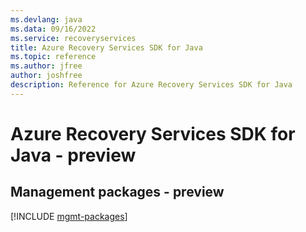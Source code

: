 ```yaml
---
ms.devlang: java
ms.data: 09/16/2022
ms.service: recoveryservices
title: Azure Recovery Services SDK for Java
ms.topic: reference
ms.author: jfree
author: joshfree
description: Reference for Azure Recovery Services SDK for Java
---
```

# Azure Recovery Services SDK for Java - preview

## Management packages - preview
[!INCLUDE [mgmt-packages](recovery-services-mgmt-index.md)]